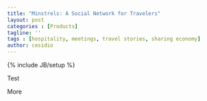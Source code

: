 ```yaml
---
title: "Minstrels: A Social Network for Travelers"
layout: post
categories : [Products]
tagline: ''
tags : [hospitality, meetings, travel stories, sharing economy]
author: cesidio
---
```

{% include JB/setup %}

Test

<!--more-->

More